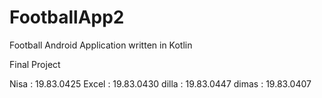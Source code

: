 # FootballApp2
Football Android Application written in Kotlin

Final Project

Nisa  : 19.83.0425
Excel : 19.83.0430
dilla : 19.83.0447
dimas : 19.83.0407

